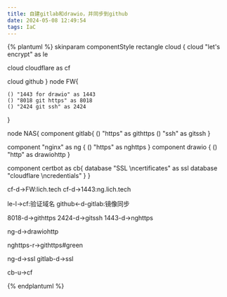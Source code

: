 ```yaml
---
title: 自建gitlab和drawio，并同步到github
date: 2024-05-08 12:49:54
tags: IaC
---
```


{% plantuml %}
skinparam componentStyle rectangle
cloud {
cloud "let's encrypt" as le

cloud cloudflare  as cf

cloud github 
}
node FW{
    
    () "1443 for drawio" as 1443    
    () "8018 git https" as 8018
    () "2424 git ssh" as 2424
 
}



node NAS{
component gitlab{
   () "https" as githttps
   () "ssh" as gitssh
}
 
component "nginx" as ng {
     ()  "https" as nghttps
}
component drawio {
     ()  "http" as drawiohttp
}

 
component certbot as cb{
        database "SSL \ncertificates" as ssl
        database "cloudflare \ncredentials"
}
 }

cf-d->FW:lich.tech
cf-d->1443:ng.lich.tech

le-l->cf:验证域名
github<-d-gitlab:镜像同步

8018-d->githttps
2424-d->gitssh
1443-d->nghttps

ng-d->drawiohttp

nghttps-r->githttps#green

ng-d->ssl
gitlab-d->ssl

cb-u->cf

{% endplantuml %}


<!-- draw.io diagram -->
<div class="mxgraph" style="border:1px solid transparent;" data-mxgraph="{&quot;highlight&quot;:&quot;#0000ff&quot;,&quot;nav&quot;:true,&quot;resize&quot;:true,&quot;toolbar&quot;:&quot;zoom layers tags lightbox&quot;,&quot;edit&quot;:&quot;https://lich.tech:1443/#Alich.wang%2Fhome-nas%2Fmain%2FHomeNetwork.drawio#%7B%22pageId%22%3A%22e-LJE6VTRzdldm77Gw4b%22%7D&quot;,&quot;xml&quot;:&quot;&lt;mxfile host=\&quot;lich.tech\&quot; modified=\&quot;2024-05-08T16:00:27.532Z\&quot; agent=\&quot;Mozilla/5.0 (Windows NT 10.0; Win64; x64) AppleWebKit/537.36 (KHTML, like Gecko) Chrome/124.0.0.0 Safari/537.36 Edg/124.0.0.0\&quot; etag=\&quot;4IjDyHTFwMuvS8kb-Mdm\&quot; version=\&quot;24.3.1\&quot; type=\&quot;gitlab\&quot;&gt;\n  &lt;diagram name=\&quot;第 1 页\&quot; id=\&quot;e-LJE6VTRzdldm77Gw4b\&quot;&gt;\n    &lt;mxGraphModel dx=\&quot;1618\&quot; dy=\&quot;1400\&quot; grid=\&quot;1\&quot; gridSize=\&quot;10\&quot; guides=\&quot;1\&quot; tooltips=\&quot;1\&quot; connect=\&quot;1\&quot; arrows=\&quot;1\&quot; fold=\&quot;1\&quot; page=\&quot;0\&quot; pageScale=\&quot;1\&quot; pageWidth=\&quot;827\&quot; pageHeight=\&quot;1169\&quot; math=\&quot;0\&quot; shadow=\&quot;0\&quot;&gt;\n      &lt;root&gt;\n        &lt;mxCell id=\&quot;0\&quot; /&gt;\n        &lt;mxCell id=\&quot;1\&quot; parent=\&quot;0\&quot; /&gt;\n        &lt;mxCell id=\&quot;TakU2glmTCrqVlv05UEU-4\&quot; value=\&quot;OpenWrt\&quot; style=\&quot;shape=umlFrame;whiteSpace=wrap;html=1;pointerEvents=0;recursiveResize=0;container=1;collapsible=0;width=160;\&quot; parent=\&quot;1\&quot; vertex=\&quot;1\&quot;&gt;\n          &lt;mxGeometry x=\&quot;40\&quot; y=\&quot;200\&quot; width=\&quot;960\&quot; height=\&quot;180\&quot; as=\&quot;geometry\&quot; /&gt;\n        &lt;/mxCell&gt;\n        &lt;mxCell id=\&quot;Hl0JE5hzpCv0qT6t5u4m-25\&quot; value=\&quot;服务\&quot; style=\&quot;swimlane;whiteSpace=wrap;html=1;\&quot; parent=\&quot;TakU2glmTCrqVlv05UEU-4\&quot; vertex=\&quot;1\&quot;&gt;\n          &lt;mxGeometry x=\&quot;320\&quot; y=\&quot;50\&quot; width=\&quot;285\&quot; height=\&quot;95\&quot; as=\&quot;geometry\&quot;&gt;\n            &lt;mxRectangle x=\&quot;260\&quot; y=\&quot;45\&quot; width=\&quot;80\&quot; height=\&quot;30\&quot; as=\&quot;alternateBounds\&quot; /&gt;\n          &lt;/mxGeometry&gt;\n        &lt;/mxCell&gt;\n        &lt;mxCell id=\&quot;Hl0JE5hzpCv0qT6t5u4m-29\&quot; value=\&quot;DDNS\&quot; style=\&quot;rounded=1;whiteSpace=wrap;html=1;\&quot; parent=\&quot;Hl0JE5hzpCv0qT6t5u4m-25\&quot; vertex=\&quot;1\&quot;&gt;\n          &lt;mxGeometry x=\&quot;10\&quot; y=\&quot;35\&quot; width=\&quot;80\&quot; height=\&quot;45\&quot; as=\&quot;geometry\&quot; /&gt;\n        &lt;/mxCell&gt;\n        &lt;mxCell id=\&quot;Hl0JE5hzpCv0qT6t5u4m-30\&quot; value=\&quot;Open Clash\&quot; style=\&quot;rounded=1;whiteSpace=wrap;html=1;\&quot; parent=\&quot;Hl0JE5hzpCv0qT6t5u4m-25\&quot; vertex=\&quot;1\&quot;&gt;\n          &lt;mxGeometry x=\&quot;102.5\&quot; y=\&quot;35\&quot; width=\&quot;80\&quot; height=\&quot;45\&quot; as=\&quot;geometry\&quot; /&gt;\n        &lt;/mxCell&gt;\n        &lt;mxCell id=\&quot;Hl0JE5hzpCv0qT6t5u4m-31\&quot; value=\&quot;Frps\&quot; style=\&quot;rounded=1;whiteSpace=wrap;html=1;\&quot; parent=\&quot;Hl0JE5hzpCv0qT6t5u4m-25\&quot; vertex=\&quot;1\&quot;&gt;\n          &lt;mxGeometry x=\&quot;200\&quot; y=\&quot;35\&quot; width=\&quot;80\&quot; height=\&quot;45\&quot; as=\&quot;geometry\&quot; /&gt;\n        &lt;/mxCell&gt;\n        &lt;mxCell id=\&quot;Hl0JE5hzpCv0qT6t5u4m-43\&quot; value=\&quot;防火墙 端口映射\&quot; style=\&quot;swimlane;whiteSpace=wrap;html=1;\&quot; parent=\&quot;TakU2glmTCrqVlv05UEU-4\&quot; vertex=\&quot;1\&quot;&gt;\n          &lt;mxGeometry x=\&quot;650\&quot; y=\&quot;50\&quot; width=\&quot;285\&quot; height=\&quot;95\&quot; as=\&quot;geometry\&quot;&gt;\n            &lt;mxRectangle x=\&quot;260\&quot; y=\&quot;45\&quot; width=\&quot;80\&quot; height=\&quot;30\&quot; as=\&quot;alternateBounds\&quot; /&gt;\n          &lt;/mxGeometry&gt;\n        &lt;/mxCell&gt;\n        &lt;mxCell id=\&quot;Hl0JE5hzpCv0qT6t5u4m-44\&quot; value=\&quot;1443\&quot; style=\&quot;rounded=1;whiteSpace=wrap;html=1;\&quot; parent=\&quot;Hl0JE5hzpCv0qT6t5u4m-43\&quot; vertex=\&quot;1\&quot;&gt;\n          &lt;mxGeometry x=\&quot;10\&quot; y=\&quot;35\&quot; width=\&quot;80\&quot; height=\&quot;45\&quot; as=\&quot;geometry\&quot; /&gt;\n        &lt;/mxCell&gt;\n        &lt;mxCell id=\&quot;Hl0JE5hzpCv0qT6t5u4m-45\&quot; value=\&quot;8018\&quot; style=\&quot;rounded=1;whiteSpace=wrap;html=1;\&quot; parent=\&quot;Hl0JE5hzpCv0qT6t5u4m-43\&quot; vertex=\&quot;1\&quot;&gt;\n          &lt;mxGeometry x=\&quot;102.5\&quot; y=\&quot;35\&quot; width=\&quot;80\&quot; height=\&quot;45\&quot; as=\&quot;geometry\&quot; /&gt;\n        &lt;/mxCell&gt;\n        &lt;mxCell id=\&quot;Hl0JE5hzpCv0qT6t5u4m-46\&quot; value=\&quot;2424\&quot; style=\&quot;rounded=1;whiteSpace=wrap;html=1;\&quot; parent=\&quot;Hl0JE5hzpCv0qT6t5u4m-43\&quot; vertex=\&quot;1\&quot;&gt;\n          &lt;mxGeometry x=\&quot;200\&quot; y=\&quot;35\&quot; width=\&quot;80\&quot; height=\&quot;45\&quot; as=\&quot;geometry\&quot; /&gt;\n        &lt;/mxCell&gt;\n        &lt;mxCell id=\&quot;Hl0JE5hzpCv0qT6t5u4m-37\&quot; value=\&quot;网络\&quot; style=\&quot;swimlane;whiteSpace=wrap;html=1;\&quot; parent=\&quot;TakU2glmTCrqVlv05UEU-4\&quot; vertex=\&quot;1\&quot;&gt;\n          &lt;mxGeometry x=\&quot;20\&quot; y=\&quot;50\&quot; width=\&quot;280\&quot; height=\&quot;95\&quot; as=\&quot;geometry\&quot;&gt;\n            &lt;mxRectangle x=\&quot;260\&quot; y=\&quot;45\&quot; width=\&quot;80\&quot; height=\&quot;30\&quot; as=\&quot;alternateBounds\&quot; /&gt;\n          &lt;/mxGeometry&gt;\n        &lt;/mxCell&gt;\n        &lt;mxCell id=\&quot;Hl0JE5hzpCv0qT6t5u4m-38\&quot; value=\&quot;PPOPE\&quot; style=\&quot;rounded=1;whiteSpace=wrap;html=1;\&quot; parent=\&quot;Hl0JE5hzpCv0qT6t5u4m-37\&quot; vertex=\&quot;1\&quot;&gt;\n          &lt;mxGeometry x=\&quot;10\&quot; y=\&quot;35\&quot; width=\&quot;80\&quot; height=\&quot;45\&quot; as=\&quot;geometry\&quot; /&gt;\n        &lt;/mxCell&gt;\n        &lt;mxCell id=\&quot;Hl0JE5hzpCv0qT6t5u4m-41\&quot; value=\&quot;静态DHCP\&quot; style=\&quot;rounded=1;whiteSpace=wrap;html=1;\&quot; parent=\&quot;Hl0JE5hzpCv0qT6t5u4m-37\&quot; vertex=\&quot;1\&quot;&gt;\n          &lt;mxGeometry x=\&quot;100\&quot; y=\&quot;35\&quot; width=\&quot;80\&quot; height=\&quot;45\&quot; as=\&quot;geometry\&quot; /&gt;\n        &lt;/mxCell&gt;\n        &lt;mxCell id=\&quot;Hl0JE5hzpCv0qT6t5u4m-42\&quot; value=\&quot;DNS\&quot; style=\&quot;rounded=1;whiteSpace=wrap;html=1;\&quot; parent=\&quot;Hl0JE5hzpCv0qT6t5u4m-37\&quot; vertex=\&quot;1\&quot;&gt;\n          &lt;mxGeometry x=\&quot;190\&quot; y=\&quot;35\&quot; width=\&quot;80\&quot; height=\&quot;45\&quot; as=\&quot;geometry\&quot; /&gt;\n        &lt;/mxCell&gt;\n        &lt;mxCell id=\&quot;dU3ToekAkzbg4amW276X-36\&quot; value=\&quot;ng.lich.tech\&quot; style=\&quot;edgeStyle=orthogonalEdgeStyle;rounded=0;orthogonalLoop=1;jettySize=auto;html=1;exitX=0.8;exitY=0.8;exitDx=0;exitDy=0;exitPerimeter=0;strokeColor=default;align=center;verticalAlign=middle;fontFamily=Helvetica;fontSize=11;fontColor=default;labelBackgroundColor=default;endArrow=classic;curved=1;\&quot; edge=\&quot;1\&quot; parent=\&quot;TakU2glmTCrqVlv05UEU-4\&quot; target=\&quot;Hl0JE5hzpCv0qT6t5u4m-44\&quot;&gt;\n          &lt;mxGeometry x=\&quot;0.0602\&quot; y=\&quot;-50\&quot; relative=\&quot;1\&quot; as=\&quot;geometry\&quot;&gt;\n            &lt;mxPoint x=\&quot;550\&quot; y=\&quot;-160\&quot; as=\&quot;sourcePoint\&quot; /&gt;\n            &lt;mxPoint x=\&quot;702\&quot; y=\&quot;66\&quot; as=\&quot;targetPoint\&quot; /&gt;\n            &lt;Array as=\&quot;points\&quot;&gt;\n              &lt;mxPoint x=\&quot;720\&quot; y=\&quot;-160\&quot; /&gt;\n            &lt;/Array&gt;\n            &lt;mxPoint as=\&quot;offset\&quot; /&gt;\n          &lt;/mxGeometry&gt;\n        &lt;/mxCell&gt;\n        &lt;mxCell id=\&quot;Hl0JE5hzpCv0qT6t5u4m-15\&quot; value=\&quot;GitHub\&quot; style=\&quot;swimlane;whiteSpace=wrap;html=1;\&quot; parent=\&quot;1\&quot; vertex=\&quot;1\&quot;&gt;\n          &lt;mxGeometry x=\&quot;40\&quot; y=\&quot;10\&quot; width=\&quot;380\&quot; height=\&quot;120\&quot; as=\&quot;geometry\&quot;&gt;\n            &lt;mxRectangle x=\&quot;100\&quot; y=\&quot;-60\&quot; width=\&quot;80\&quot; height=\&quot;30\&quot; as=\&quot;alternateBounds\&quot; /&gt;\n          &lt;/mxGeometry&gt;\n        &lt;/mxCell&gt;\n        &lt;mxCell id=\&quot;Hl0JE5hzpCv0qT6t5u4m-17\&quot; value=\&quot;GitHub Pages\&quot; style=\&quot;ellipse;shape=cloud;whiteSpace=wrap;html=1;\&quot; parent=\&quot;Hl0JE5hzpCv0qT6t5u4m-15\&quot; vertex=\&quot;1\&quot;&gt;\n          &lt;mxGeometry x=\&quot;30\&quot; y=\&quot;30\&quot; width=\&quot;160\&quot; height=\&quot;80\&quot; as=\&quot;geometry\&quot; /&gt;\n        &lt;/mxCell&gt;\n        &lt;mxCell id=\&quot;Hl0JE5hzpCv0qT6t5u4m-18\&quot; value=\&quot;GitHub Projects\&quot; style=\&quot;ellipse;shape=cloud;whiteSpace=wrap;html=1;\&quot; parent=\&quot;Hl0JE5hzpCv0qT6t5u4m-15\&quot; vertex=\&quot;1\&quot;&gt;\n          &lt;mxGeometry x=\&quot;200\&quot; y=\&quot;30\&quot; width=\&quot;160\&quot; height=\&quot;80\&quot; as=\&quot;geometry\&quot; /&gt;\n        &lt;/mxCell&gt;\n        &lt;mxCell id=\&quot;Hl0JE5hzpCv0qT6t5u4m-22\&quot; value=\&quot;Cloudflare\&quot; style=\&quot;ellipse;shape=cloud;whiteSpace=wrap;html=1;\&quot; parent=\&quot;1\&quot; vertex=\&quot;1\&quot;&gt;\n          &lt;mxGeometry x=\&quot;450\&quot; y=\&quot;-10\&quot; width=\&quot;160\&quot; height=\&quot;80\&quot; as=\&quot;geometry\&quot; /&gt;\n        &lt;/mxCell&gt;\n        &lt;mxCell id=\&quot;Hl0JE5hzpCv0qT6t5u4m-23\&quot; value=\&quot;chaoxi\&quot; style=\&quot;ellipse;shape=cloud;whiteSpace=wrap;html=1;\&quot; parent=\&quot;1\&quot; vertex=\&quot;1\&quot;&gt;\n          &lt;mxGeometry x=\&quot;520\&quot; y=\&quot;110\&quot; width=\&quot;160\&quot; height=\&quot;80\&quot; as=\&quot;geometry\&quot; /&gt;\n        &lt;/mxCell&gt;\n        &lt;mxCell id=\&quot;Hl0JE5hzpCv0qT6t5u4m-34\&quot; style=\&quot;rounded=0;orthogonalLoop=1;jettySize=auto;html=1;exitX=0.5;exitY=0;exitDx=0;exitDy=0;\&quot; parent=\&quot;1\&quot; source=\&quot;Hl0JE5hzpCv0qT6t5u4m-29\&quot; target=\&quot;Hl0JE5hzpCv0qT6t5u4m-22\&quot; edge=\&quot;1\&quot;&gt;\n          &lt;mxGeometry relative=\&quot;1\&quot; as=\&quot;geometry\&quot; /&gt;\n        &lt;/mxCell&gt;\n        &lt;mxCell id=\&quot;Hl0JE5hzpCv0qT6t5u4m-35\&quot; value=\&quot;Let&amp;#39;s encrypt\&quot; style=\&quot;ellipse;shape=cloud;whiteSpace=wrap;html=1;\&quot; parent=\&quot;1\&quot; vertex=\&quot;1\&quot;&gt;\n          &lt;mxGeometry x=\&quot;750\&quot; y=\&quot;-50\&quot; width=\&quot;160\&quot; height=\&quot;80\&quot; as=\&quot;geometry\&quot; /&gt;\n        &lt;/mxCell&gt;\n        &lt;mxCell id=\&quot;Hl0JE5hzpCv0qT6t5u4m-36\&quot; style=\&quot;rounded=0;orthogonalLoop=1;jettySize=auto;html=1;exitX=0.5;exitY=0;exitDx=0;exitDy=0;\&quot; parent=\&quot;1\&quot; source=\&quot;Hl0JE5hzpCv0qT6t5u4m-30\&quot; target=\&quot;Hl0JE5hzpCv0qT6t5u4m-23\&quot; edge=\&quot;1\&quot;&gt;\n          &lt;mxGeometry relative=\&quot;1\&quot; as=\&quot;geometry\&quot; /&gt;\n        &lt;/mxCell&gt;\n        &lt;mxCell id=\&quot;Hl0JE5hzpCv0qT6t5u4m-47\&quot; value=\&quot;Docker\&quot; style=\&quot;shape=umlFrame;whiteSpace=wrap;html=1;pointerEvents=0;recursiveResize=0;container=1;collapsible=0;width=160;\&quot; parent=\&quot;1\&quot; vertex=\&quot;1\&quot;&gt;\n          &lt;mxGeometry x=\&quot;480\&quot; y=\&quot;450\&quot; width=\&quot;560\&quot; height=\&quot;430\&quot; as=\&quot;geometry\&quot; /&gt;\n        &lt;/mxCell&gt;\n        &lt;mxCell id=\&quot;dU3ToekAkzbg4amW276X-7\&quot; value=\&quot;Nginx\&quot; style=\&quot;shape=umlFrame;whiteSpace=wrap;html=1;pointerEvents=0;recursiveResize=0;container=1;collapsible=0;width=160;\&quot; vertex=\&quot;1\&quot; parent=\&quot;Hl0JE5hzpCv0qT6t5u4m-47\&quot;&gt;\n          &lt;mxGeometry x=\&quot;48\&quot; y=\&quot;71.25\&quot; width=\&quot;160\&quot; height=\&quot;118.75\&quot; as=\&quot;geometry\&quot; /&gt;\n        &lt;/mxCell&gt;\n        &lt;mxCell id=\&quot;dU3ToekAkzbg4amW276X-8\&quot; value=\&quot;HTTPS\&quot; style=\&quot;fontStyle=0;labelPosition=right;verticalLabelPosition=middle;align=left;verticalAlign=middle;spacingLeft=2;\&quot; vertex=\&quot;1\&quot; parent=\&quot;dU3ToekAkzbg4amW276X-7\&quot;&gt;\n          &lt;mxGeometry x=\&quot;50\&quot; y=\&quot;58.75\&quot; width=\&quot;30\&quot; height=\&quot;30\&quot; as=\&quot;geometry\&quot; /&gt;\n        &lt;/mxCell&gt;\n        &lt;mxCell id=\&quot;dU3ToekAkzbg4amW276X-9\&quot; value=\&quot;GitLab-CE\&quot; style=\&quot;shape=umlFrame;whiteSpace=wrap;html=1;pointerEvents=0;recursiveResize=0;container=1;collapsible=0;width=160;\&quot; vertex=\&quot;1\&quot; parent=\&quot;Hl0JE5hzpCv0qT6t5u4m-47\&quot;&gt;\n          &lt;mxGeometry x=\&quot;328\&quot; y=\&quot;71.25\&quot; width=\&quot;160\&quot; height=\&quot;118.75\&quot; as=\&quot;geometry\&quot; /&gt;\n        &lt;/mxCell&gt;\n        &lt;mxCell id=\&quot;dU3ToekAkzbg4amW276X-10\&quot; value=\&quot;HTTPS\&quot; style=\&quot;fontStyle=0;labelPosition=right;verticalLabelPosition=middle;align=left;verticalAlign=middle;spacingLeft=2;\&quot; vertex=\&quot;1\&quot; parent=\&quot;dU3ToekAkzbg4amW276X-9\&quot;&gt;\n          &lt;mxGeometry x=\&quot;10\&quot; y=\&quot;58.75\&quot; width=\&quot;30\&quot; height=\&quot;30\&quot; as=\&quot;geometry\&quot; /&gt;\n        &lt;/mxCell&gt;\n        &lt;mxCell id=\&quot;dU3ToekAkzbg4amW276X-12\&quot; value=\&quot;SSH\&quot; style=\&quot;fontStyle=0;labelPosition=right;verticalLabelPosition=middle;align=left;verticalAlign=middle;spacingLeft=2;\&quot; vertex=\&quot;1\&quot; parent=\&quot;dU3ToekAkzbg4amW276X-9\&quot;&gt;\n          &lt;mxGeometry x=\&quot;90\&quot; y=\&quot;58.75\&quot; width=\&quot;30\&quot; height=\&quot;30\&quot; as=\&quot;geometry\&quot; /&gt;\n        &lt;/mxCell&gt;\n        &lt;mxCell id=\&quot;dU3ToekAkzbg4amW276X-19\&quot; style=\&quot;edgeStyle=none;rounded=0;orthogonalLoop=1;jettySize=auto;html=1;strokeColor=default;align=center;verticalAlign=middle;fontFamily=Helvetica;fontSize=11;fontColor=default;labelBackgroundColor=default;endArrow=classic;startArrow=classic;startFill=1;exitX=1;exitY=0.75;exitDx=0;exitDy=0;entryX=0;entryY=0.75;entryDx=0;entryDy=0;\&quot; edge=\&quot;1\&quot; parent=\&quot;Hl0JE5hzpCv0qT6t5u4m-47\&quot; source=\&quot;dU3ToekAkzbg4amW276X-8\&quot; target=\&quot;dU3ToekAkzbg4amW276X-10\&quot;&gt;\n          &lt;mxGeometry relative=\&quot;1\&quot; as=\&quot;geometry\&quot;&gt;\n            &lt;mxPoint x=\&quot;108\&quot; y=\&quot;160\&quot; as=\&quot;sourcePoint\&quot; /&gt;\n          &lt;/mxGeometry&gt;\n        &lt;/mxCell&gt;\n        &lt;mxCell id=\&quot;dU3ToekAkzbg4amW276X-20\&quot; value=\&quot;OAuth2\&quot; style=\&quot;edgeLabel;html=1;align=center;verticalAlign=middle;resizable=0;points=[];fontFamily=Helvetica;fontSize=11;fontColor=default;labelBackgroundColor=default;\&quot; vertex=\&quot;1\&quot; connectable=\&quot;0\&quot; parent=\&quot;dU3ToekAkzbg4amW276X-19\&quot;&gt;\n          &lt;mxGeometry x=\&quot;0.1738\&quot; relative=\&quot;1\&quot; as=\&quot;geometry\&quot;&gt;\n            &lt;mxPoint x=\&quot;7\&quot; y=\&quot;7\&quot; as=\&quot;offset\&quot; /&gt;\n          &lt;/mxGeometry&gt;\n        &lt;/mxCell&gt;\n        &lt;mxCell id=\&quot;dU3ToekAkzbg4amW276X-13\&quot; value=\&quot;Drawio\&quot; style=\&quot;shape=umlFrame;whiteSpace=wrap;html=1;pointerEvents=0;recursiveResize=0;container=1;collapsible=0;width=160;\&quot; vertex=\&quot;1\&quot; parent=\&quot;Hl0JE5hzpCv0qT6t5u4m-47\&quot;&gt;\n          &lt;mxGeometry x=\&quot;48\&quot; y=\&quot;230\&quot; width=\&quot;160\&quot; height=\&quot;118.75\&quot; as=\&quot;geometry\&quot; /&gt;\n        &lt;/mxCell&gt;\n        &lt;mxCell id=\&quot;dU3ToekAkzbg4amW276X-14\&quot; value=\&quot;HTTP\&quot; style=\&quot;fontStyle=0;labelPosition=right;verticalLabelPosition=middle;align=left;verticalAlign=middle;spacingLeft=2;\&quot; vertex=\&quot;1\&quot; parent=\&quot;dU3ToekAkzbg4amW276X-13\&quot;&gt;\n          &lt;mxGeometry x=\&quot;65\&quot; y=\&quot;60\&quot; width=\&quot;30\&quot; height=\&quot;30\&quot; as=\&quot;geometry\&quot; /&gt;\n        &lt;/mxCell&gt;\n        &lt;mxCell id=\&quot;dU3ToekAkzbg4amW276X-21\&quot; value=\&quot;Certbot\&quot; style=\&quot;shape=umlFrame;whiteSpace=wrap;html=1;pointerEvents=0;recursiveResize=0;container=1;collapsible=0;width=160;\&quot; vertex=\&quot;1\&quot; parent=\&quot;Hl0JE5hzpCv0qT6t5u4m-47\&quot;&gt;\n          &lt;mxGeometry x=\&quot;328\&quot; y=\&quot;230\&quot; width=\&quot;160\&quot; height=\&quot;119\&quot; as=\&quot;geometry\&quot; /&gt;\n        &lt;/mxCell&gt;\n        &lt;mxCell id=\&quot;dU3ToekAkzbg4amW276X-24\&quot; value=\&quot;SSL Certificates\&quot; style=\&quot;shape=cylinder3;whiteSpace=wrap;html=1;boundedLbl=1;backgroundOutline=1;size=15;fontFamily=Helvetica;fontSize=9;fontColor=default;labelBackgroundColor=default;\&quot; vertex=\&quot;1\&quot; parent=\&quot;dU3ToekAkzbg4amW276X-21\&quot;&gt;\n          &lt;mxGeometry x=\&quot;25\&quot; y=\&quot;60\&quot; width=\&quot;90\&quot; height=\&quot;50\&quot; as=\&quot;geometry\&quot; /&gt;\n        &lt;/mxCell&gt;\n        &lt;mxCell id=\&quot;dU3ToekAkzbg4amW276X-23\&quot; value=\&quot;Cloudflare Credentials\&quot; style=\&quot;shape=cylinder3;whiteSpace=wrap;html=1;boundedLbl=1;backgroundOutline=1;size=15;fontFamily=Helvetica;fontSize=7;fontColor=default;labelBackgroundColor=default;\&quot; vertex=\&quot;1\&quot; parent=\&quot;dU3ToekAkzbg4amW276X-21\&quot;&gt;\n          &lt;mxGeometry x=\&quot;25\&quot; y=\&quot;40\&quot; width=\&quot;90\&quot; height=\&quot;51\&quot; as=\&quot;geometry\&quot; /&gt;\n        &lt;/mxCell&gt;\n        &lt;mxCell id=\&quot;dU3ToekAkzbg4amW276X-18\&quot; style=\&quot;edgeStyle=none;rounded=0;orthogonalLoop=1;jettySize=auto;html=1;strokeColor=default;align=center;verticalAlign=middle;fontFamily=Helvetica;fontSize=11;fontColor=default;labelBackgroundColor=default;endArrow=classic;\&quot; edge=\&quot;1\&quot; parent=\&quot;Hl0JE5hzpCv0qT6t5u4m-47\&quot; source=\&quot;dU3ToekAkzbg4amW276X-7\&quot; target=\&quot;dU3ToekAkzbg4amW276X-14\&quot;&gt;\n          &lt;mxGeometry relative=\&quot;1\&quot; as=\&quot;geometry\&quot; /&gt;\n        &lt;/mxCell&gt;\n        &lt;mxCell id=\&quot;dU3ToekAkzbg4amW276X-27\&quot; style=\&quot;edgeStyle=none;rounded=0;orthogonalLoop=1;jettySize=auto;html=1;entryX=0;entryY=0;entryDx=0;entryDy=30;entryPerimeter=0;strokeColor=default;align=center;verticalAlign=middle;fontFamily=Helvetica;fontSize=11;fontColor=default;labelBackgroundColor=default;endArrow=classic;\&quot; edge=\&quot;1\&quot; parent=\&quot;Hl0JE5hzpCv0qT6t5u4m-47\&quot; source=\&quot;dU3ToekAkzbg4amW276X-7\&quot; target=\&quot;dU3ToekAkzbg4amW276X-24\&quot;&gt;\n          &lt;mxGeometry relative=\&quot;1\&quot; as=\&quot;geometry\&quot; /&gt;\n        &lt;/mxCell&gt;\n        &lt;mxCell id=\&quot;dU3ToekAkzbg4amW276X-28\&quot; style=\&quot;edgeStyle=orthogonalEdgeStyle;rounded=0;orthogonalLoop=1;jettySize=auto;html=1;entryX=1;entryY=1;entryDx=0;entryDy=-15;entryPerimeter=0;strokeColor=default;align=center;verticalAlign=middle;fontFamily=Helvetica;fontSize=11;fontColor=default;labelBackgroundColor=default;endArrow=classic;curved=1;\&quot; edge=\&quot;1\&quot; parent=\&quot;Hl0JE5hzpCv0qT6t5u4m-47\&quot; source=\&quot;dU3ToekAkzbg4amW276X-9\&quot; target=\&quot;dU3ToekAkzbg4amW276X-24\&quot;&gt;\n          &lt;mxGeometry relative=\&quot;1\&quot; as=\&quot;geometry\&quot;&gt;\n            &lt;Array as=\&quot;points\&quot;&gt;\n              &lt;mxPoint x=\&quot;508\&quot; y=\&quot;131\&quot; /&gt;\n              &lt;mxPoint x=\&quot;508\&quot; y=\&quot;325\&quot; /&gt;\n            &lt;/Array&gt;\n          &lt;/mxGeometry&gt;\n        &lt;/mxCell&gt;\n        &lt;mxCell id=\&quot;dU3ToekAkzbg4amW276X-17\&quot; style=\&quot;edgeStyle=none;rounded=0;orthogonalLoop=1;jettySize=auto;html=1;exitX=0.5;exitY=1;exitDx=0;exitDy=0;strokeColor=default;align=center;verticalAlign=middle;fontFamily=Helvetica;fontSize=11;fontColor=default;labelBackgroundColor=default;endArrow=classic;\&quot; edge=\&quot;1\&quot; parent=\&quot;1\&quot; source=\&quot;Hl0JE5hzpCv0qT6t5u4m-44\&quot; target=\&quot;dU3ToekAkzbg4amW276X-8\&quot;&gt;\n          &lt;mxGeometry relative=\&quot;1\&quot; as=\&quot;geometry\&quot; /&gt;\n        &lt;/mxCell&gt;\n        &lt;mxCell id=\&quot;dU3ToekAkzbg4amW276X-25\&quot; style=\&quot;edgeStyle=none;rounded=0;orthogonalLoop=1;jettySize=auto;html=1;strokeColor=default;align=center;verticalAlign=middle;fontFamily=Helvetica;fontSize=11;fontColor=default;labelBackgroundColor=default;endArrow=classic;entryX=0.25;entryY=0;entryDx=0;entryDy=0;\&quot; edge=\&quot;1\&quot; parent=\&quot;1\&quot; source=\&quot;Hl0JE5hzpCv0qT6t5u4m-45\&quot; target=\&quot;dU3ToekAkzbg4amW276X-10\&quot;&gt;\n          &lt;mxGeometry relative=\&quot;1\&quot; as=\&quot;geometry\&quot;&gt;\n            &lt;mxPoint x=\&quot;720\&quot; y=\&quot;570\&quot; as=\&quot;targetPoint\&quot; /&gt;\n          &lt;/mxGeometry&gt;\n        &lt;/mxCell&gt;\n        &lt;mxCell id=\&quot;dU3ToekAkzbg4amW276X-26\&quot; style=\&quot;edgeStyle=none;rounded=0;orthogonalLoop=1;jettySize=auto;html=1;entryX=1;entryY=0.25;entryDx=0;entryDy=0;strokeColor=default;align=center;verticalAlign=middle;fontFamily=Helvetica;fontSize=11;fontColor=default;labelBackgroundColor=default;endArrow=classic;\&quot; edge=\&quot;1\&quot; parent=\&quot;1\&quot; source=\&quot;Hl0JE5hzpCv0qT6t5u4m-46\&quot; target=\&quot;dU3ToekAkzbg4amW276X-12\&quot;&gt;\n          &lt;mxGeometry relative=\&quot;1\&quot; as=\&quot;geometry\&quot; /&gt;\n        &lt;/mxCell&gt;\n        &lt;mxCell id=\&quot;dU3ToekAkzbg4amW276X-29\&quot; style=\&quot;edgeStyle=orthogonalEdgeStyle;rounded=0;orthogonalLoop=1;jettySize=auto;html=1;entryX=0.875;entryY=0.5;entryDx=0;entryDy=0;entryPerimeter=0;strokeColor=default;align=center;verticalAlign=middle;fontFamily=Helvetica;fontSize=11;fontColor=default;labelBackgroundColor=default;endArrow=classic;curved=1;\&quot; edge=\&quot;1\&quot; parent=\&quot;1\&quot; source=\&quot;dU3ToekAkzbg4amW276X-21\&quot; target=\&quot;Hl0JE5hzpCv0qT6t5u4m-35\&quot;&gt;\n          &lt;mxGeometry relative=\&quot;1\&quot; as=\&quot;geometry\&quot;&gt;\n            &lt;Array as=\&quot;points\&quot;&gt;\n              &lt;mxPoint x=\&quot;1070\&quot; y=\&quot;740\&quot; /&gt;\n              &lt;mxPoint x=\&quot;1070\&quot; y=\&quot;-10\&quot; /&gt;\n            &lt;/Array&gt;\n          &lt;/mxGeometry&gt;\n        &lt;/mxCell&gt;\n        &lt;mxCell id=\&quot;dU3ToekAkzbg4amW276X-32\&quot; style=\&quot;edgeStyle=none;rounded=0;orthogonalLoop=1;jettySize=auto;html=1;exitX=0.07;exitY=0.4;exitDx=0;exitDy=0;exitPerimeter=0;entryX=0.967;entryY=0.549;entryDx=0;entryDy=0;entryPerimeter=0;strokeColor=default;align=center;verticalAlign=middle;fontFamily=Helvetica;fontSize=11;fontColor=default;labelBackgroundColor=default;endArrow=classic;\&quot; edge=\&quot;1\&quot; parent=\&quot;1\&quot; source=\&quot;Hl0JE5hzpCv0qT6t5u4m-35\&quot; target=\&quot;Hl0JE5hzpCv0qT6t5u4m-22\&quot;&gt;\n          &lt;mxGeometry relative=\&quot;1\&quot; as=\&quot;geometry\&quot; /&gt;\n        &lt;/mxCell&gt;\n        &lt;mxCell id=\&quot;dU3ToekAkzbg4amW276X-33\&quot; style=\&quot;edgeStyle=none;rounded=0;orthogonalLoop=1;jettySize=auto;html=1;exitX=0.31;exitY=0.8;exitDx=0;exitDy=0;exitPerimeter=0;entryX=0.383;entryY=-0.02;entryDx=0;entryDy=0;entryPerimeter=0;strokeColor=default;align=center;verticalAlign=middle;fontFamily=Helvetica;fontSize=11;fontColor=default;labelBackgroundColor=default;endArrow=classic;\&quot; edge=\&quot;1\&quot; parent=\&quot;1\&quot; source=\&quot;Hl0JE5hzpCv0qT6t5u4m-22\&quot; target=\&quot;TakU2glmTCrqVlv05UEU-4\&quot;&gt;\n          &lt;mxGeometry relative=\&quot;1\&quot; as=\&quot;geometry\&quot; /&gt;\n        &lt;/mxCell&gt;\n        &lt;mxCell id=\&quot;dU3ToekAkzbg4amW276X-35\&quot; value=\&quot;lich.tech\&quot; style=\&quot;edgeLabel;html=1;align=center;verticalAlign=middle;resizable=0;points=[];fontFamily=Helvetica;fontSize=11;fontColor=default;labelBackgroundColor=default;\&quot; vertex=\&quot;1\&quot; connectable=\&quot;0\&quot; parent=\&quot;dU3ToekAkzbg4amW276X-33\&quot;&gt;\n          &lt;mxGeometry x=\&quot;-0.2526\&quot; y=\&quot;-5\&quot; relative=\&quot;1\&quot; as=\&quot;geometry\&quot;&gt;\n            &lt;mxPoint as=\&quot;offset\&quot; /&gt;\n          &lt;/mxGeometry&gt;\n        &lt;/mxCell&gt;\n        &lt;mxCell id=\&quot;dU3ToekAkzbg4amW276X-34\&quot; value=\&quot;blog.lich.tech\&quot; style=\&quot;edgeStyle=orthogonalEdgeStyle;rounded=0;orthogonalLoop=1;jettySize=auto;html=1;exitX=0.4;exitY=0.1;exitDx=0;exitDy=0;exitPerimeter=0;entryX=0.625;entryY=0.2;entryDx=0;entryDy=0;entryPerimeter=0;strokeColor=default;align=center;verticalAlign=middle;fontFamily=Helvetica;fontSize=11;fontColor=default;labelBackgroundColor=default;endArrow=classic;curved=1;\&quot; edge=\&quot;1\&quot; parent=\&quot;1\&quot; source=\&quot;Hl0JE5hzpCv0qT6t5u4m-22\&quot; target=\&quot;Hl0JE5hzpCv0qT6t5u4m-17\&quot;&gt;\n          &lt;mxGeometry relative=\&quot;1\&quot; as=\&quot;geometry\&quot;&gt;\n            &lt;Array as=\&quot;points\&quot;&gt;\n              &lt;mxPoint x=\&quot;514\&quot; y=\&quot;-40\&quot; /&gt;\n              &lt;mxPoint x=\&quot;170\&quot; y=\&quot;-40\&quot; /&gt;\n            &lt;/Array&gt;\n          &lt;/mxGeometry&gt;\n        &lt;/mxCell&gt;\n      &lt;/root&gt;\n    &lt;/mxGraphModel&gt;\n  &lt;/diagram&gt;\n&lt;/mxfile&gt;\n&quot;}"></div>
<script type="text/javascript" src="https://lich.tech:1443/js/viewer.min.js"></script>

